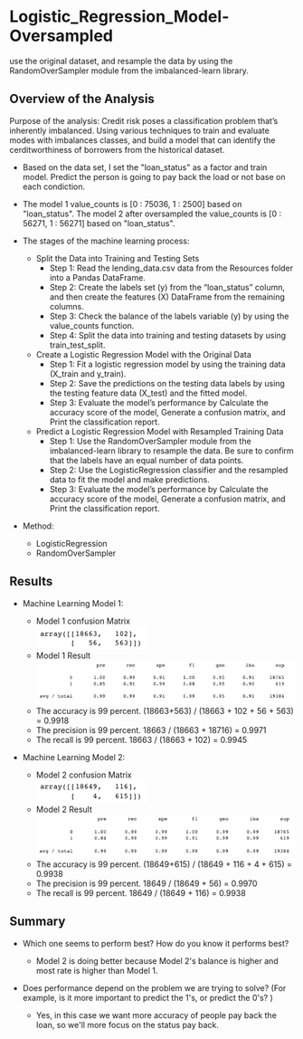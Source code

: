 # Logistic_Regression_Model-Oversampled
use the original dataset, and resample the data by using the RandomOverSampler module from the imbalanced-learn library.

## Overview of the Analysis

 Purpose of the analysis:
	Credit risk poses a classification problem that’s inherently imbalanced. Using various techniques to train and evaluate modes with imbalances classes, and build a model that can identify the cerditworthiness of borrowers from the historical dataset.
* Based on the data set, I set the "loan_status" as a factor and train model. Predict the person is going to pay back the load or not base on each condiction.
* The model 1 value_counts is [0 : 75036, 1 : 2500] based on "loan_status". The model 2 after oversampled the value_counts is [0 : 56271, 1 : 56271] based on "loan_status".
* The stages of the machine learning process:
	- Split the Data into Training and Testing Sets
		- Step 1: Read the lending_data.csv data from the Resources folder into a Pandas DataFrame.
		- Step 2: Create the labels set (y) from the “loan_status” column, and then create the features (X) DataFrame from the remaining columns.
		- Step 3: Check the balance of the labels variable (y) by using the value_counts function.
		- Step 4: Split the data into training and testing datasets by using train_test_split.
	- Create a Logistic Regression Model with the Original Data
		- Step 1: Fit a logistic regression model by using the training data (X_train and y_train).
		- Step 2: Save the predictions on the testing data labels by using the testing feature data (X_test) and the fitted model.
		- Step 3: Evaluate the model’s performance by Calculate the accuracy score of the model, Generate a confusion matrix, and Print the classification report.
	- Predict a Logistic Regression Model with Resampled Training Data
		- Step 1: Use the RandomOverSampler module from the imbalanced-learn library to resample the data. Be sure to confirm that the labels have an equal number of data points.
		- Step 2: Use the LogisticRegression classifier and the resampled data to fit the model and make predictions.
		- Step 3: Evaluate the model’s performance by Calculate the accuracy score of the model, Generate a confusion matrix, and Print the classification report.

* Method:
	- LogisticRegression
	- RandomOverSampler

## Results

* Machine Learning Model 1:

	- Model 1 confusion Matrix </br>
	![alt text](https://github.com/wf880180/LogisticRegressionModelOversampled/blob/main/Image/Model1Matrix.png)
	- Model 1 Result</br>
	![alt text](https://github.com/wf880180/LogisticRegressionModelOversampled/blob/main/Image/Model1Result.png)

	* The accuracy is 99 percent. (18663+563) / (18663 + 102 + 56 + 563) = 0.9918
	* The precision is 99 percent. 18663 / (18663 + 18716) = 0.9971
	* The recall is 99 percent. 18663 / (18663 + 102) = 0.9945


* Machine Learning Model 2:
	- Model 2 confusion Matrix </br>
	![alt text](https://github.com/wf880180/LogisticRegressionModelOversampled/blob/main/Image/Model2Matrix.png)
	- Model 2 Result</br>
	![alt text](https://github.com/wf880180/LogisticRegressionModelOversampled/blob/main/Image/Model2Result.png)

	* The accuracy is 99 percent. (18649+615) / (18649 + 116 + 4 + 615) = 0.9938
	* The precision is 99 percent. 18649 / (18649 + 56) = 0.9970
	* The recall is 99 percent. 18649 / (18649 + 116) = 0.9938

## Summary

* Which one seems to perform best? How do you know it performs best?
	- Model 2 is doing better because Model 2's balance is higher and most rate is higher than Model 1.

* Does performance depend on the problem we are trying to solve?  (For example, is it more important to predict the 1's, or predict the 0's? )
	- Yes, in this case we want more accuracy of people pay back the loan, so we'll more focus on the status pay back.